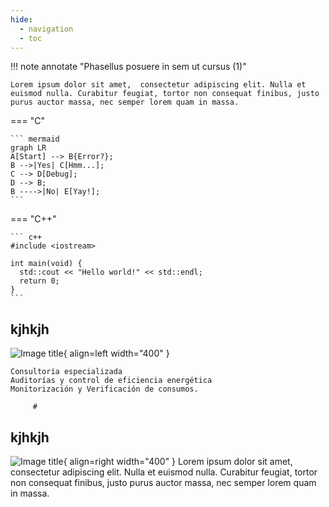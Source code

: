 ```yaml
---
hide:
  - navigation
  - toc
---
```



 

!!! note annotate "Phasellus posuere in sem ut cursus (1)"

    Lorem ipsum dolor sit amet,  consectetur adipiscing elit. Nulla et
    euismod nulla. Curabitur feugiat, tortor non consequat finibus, justo
    purus auctor massa, nec semper lorem quam in massa.



=== "C"

    ``` mermaid
    graph LR
    A[Start] --> B{Error?};
    B -->|Yes| C[Hmm...];
    C --> D[Debug];
    D --> B;
    B ---->|No| E[Yay!];
    ```

=== "C++"

    ``` c++
    #include <iostream>

    int main(void) {
      std::cout << "Hello world!" << std::endl;
      return 0;
    }
    ```
 
## kjhkjh
![Image title](https://dummyimage.com/600x400/eee/aaa){ align=left width="400" }

    Consultoría especializada
    Auditorías y control de eficiencia energética
    Monitorización y Verificación de consumos.

         # 
## kjhkjh
![Image title](https://dummyimage.com/600x400/eee/aaa){ align=right width="400" }
Lorem ipsum dolor sit amet, consectetur 
adipiscing elit. Nulla et euismod nulla. Curabitur feugiat, tortor non consequat finibus,
justo purus auctor massa, nec semper lorem quam in massa.
        
